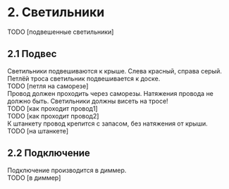 # 2. Светильники
TODO [подвешенные светильники]
## 2.1 Подвес
Светильники подвешиваются к крыше. Слева красный, справа серый.\
Петлёй троса светильник подвешивается к доске.\
TODO [петля на саморезе]\
Провод должен проходить через саморезы. Натяжения провода не должно быть. Светильники должны висеть на тросе!\
TODO [как проходит провод1]\
TODO [как проходит провод2]\
К штанкету провод крепится с запасом, без натяжения от крыши.\
TODO [на штанкете]
## 2.2 Подключение
Подключение производится в диммер.\
TODO [в диммер]